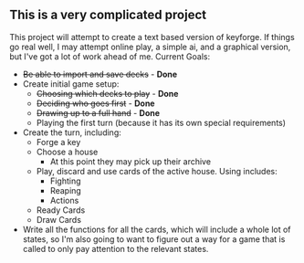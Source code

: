 ## This is a very complicated project
This project will attempt to create a text based version of keyforge. If things go real well, I may attempt online play, a simple ai, and a graphical version, but I've got a lot of work ahead of me.
Current Goals:
 - <s>Be able to import and save decks</s> - <b>Done</b>
 - Create initial game setup:
   - <s>Choosing which decks to play</s> - <b>Done</b>
   - <s>Deciding who goes first</s> - <b>Done</b>
   - <s>Drawing up to a full hand</s> - <b>Done</b>
   - Playing the first turn (because it has its own special requirements)
 - Create the turn, including:
   - Forge a key
   - Choose a house
     - At this point they may pick up their archive
   - Play, discard and use cards of the active house. Using includes:
     - Fighting
     - Reaping
     - Actions
   - Ready Cards
   - Draw Cards
- Write all the functions for all the cards, which will include a whole lot of states, so I'm also going to want to figure out a way for a game that is called to only pay attention to the relevant states.
